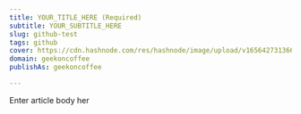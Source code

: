 ```yaml
---
title: YOUR_TITLE_HERE (Required)
subtitle: YOUR_SUBTITLE_HERE
slug: github-test
tags: github
cover: https://cdn.hashnode.com/res/hashnode/image/upload/v1656427313663/q5DTkChdwz.jpeg?auto=compress
domain: geekoncoffee
publishAs: geekoncoffee

---
```

Enter article body her
